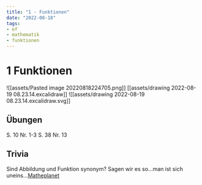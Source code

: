 ```yaml
---
title: "1 - Funktionen"
date: "2022-08-18"
tags: 
- ef
- mathematik
- funktionen 
---
```

# 1 Funktionen

![[assets/Pasted image 20220818224705.png]]
[[assets/drawing 2022-08-19 08.23.14.excalidraw]]
![[assets/drawing 2022-08-19 08.23.14.excalidraw.svg]]

## Übungen
S. 10 Nr. 1-3
S. 38 Nr. 13

## Trivia
Sind Abbildung und Funktion synonym? Sagen wir es so...man ist sich uneins...[Matheplanet](https://www.matheplanet.com/default3.html?call=viewtopic.php?topic=42968&ref=https%3A%2F%2Fwww.google.com%2F)


